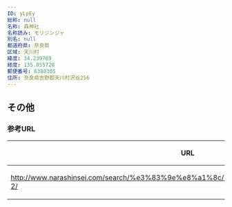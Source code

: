 ```yaml
---
ID: yLpEy
総称: null
名称: 森神社
名称読み: モリジンジャ
別名: null
都道府県: 奈良県
区域: 天川村
緯度: 34.239769
経度: 135.855728
郵便番号: 6380305
住所: 奈良県吉野郡天川村沢谷256
---
```


## その他

### 参考URL

| URL                                                                                 | 説明   |
| ----------------------------------------------------------------------------------- | ------ |
| http://www.narashinsei.com/search/%e3%83%9e%e8%a1%8c/%e6%a3%ae%e7%a5%9e%e7%a4%be-2/ | 神社庁 |
